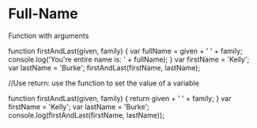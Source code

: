 # Full-Name
Function with arguments

function firstAndLast(given, family) {
  var fullName = given + ' ' + family;
	console.log('You\'re entire name is: ' + fullName);
}
var firstName = 'Kelly';
var lastName = 'Burke';
firstAndLast(firstName, lastName);


//Use return: use the function to set the value of a variable

function firstAndLast(given, family) {
  return given + ' ' + family;
	}
var firstName = 'Kelly';
var lastName = 'Burke';
console.log(firstAndLast(firstName, lastName));
